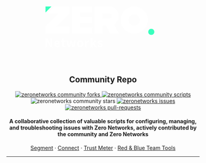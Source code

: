 <br>
<p align="center">
<a href="https://tryshape.vercel.app/" target="_blank">
<center>
<svg id="Layer_1" data-name="Layer 1" xmlns="http://www.w3.org/2000/svg"><defs><style>.cls-1{fill:#39ffbd;}.cls-2{fill:#fff;}</style></defs><path class="cls-1" d="M920.23,724h15.39l-15.39,15.83Zm284,66.54a8,8,0,1,0-8,8,8,8,0,0,0,8-8" transform="translate(-920.23 -724.03)"></path><path class="cls-2" d="M1010.38,739.44v12.33h31.12v15.42h-31.12v12.2h31.12V794.8H989.71V724h51.79v15.41ZM1099,770.76a23.91,23.91,0,0,0,5.76-4.49,25.49,25.49,0,0,0,0-34.38,25.9,25.9,0,0,0-18.8-7.86h-37.08v70.63h20.67V774h8.32l10.81,20.65h22.83Zm-6.36-21.68c0,1.88-.7,6.26-7.13,6.26h-16V742.8l16,0c6.43,0,7.13,4.38,7.13,6.26M1187,759.42a35.39,35.39,0,1,0-35.39,35.38A35.38,35.38,0,0,0,1187,759.42m-20.58,0a14.81,14.81,0,1,1-14.81-14.81,14.81,14.81,0,0,1,14.81,14.81M982.43,724H942.77l-17.65,18.15h28.49l-33.35,34.33v18.15h62.17V776.51H949.08l33.35-34.33ZM920.26,830.47h4.55v-8.68c0-.9,0-1.94-.14-3.1s-.2-2.29-.31-3.35c-.09-.77-.15-1.29-.18-1.57h.14l2.3,4.93,6.28,11.77h4.86V807.8h-4.51v8.61c0,1.48.13,3.57.41,6.25.09.83.15,1.45.17,1.84h-.13l-2.26-4.93-6.28-11.77h-4.9Zm37.49-7.22H947.13a4.4,4.4,0,0,0,1.69,3,5.11,5.11,0,0,0,3.1,1,7.65,7.65,0,0,0,3.82-1.14L957.3,829a10.6,10.6,0,0,1-2.86,1.41,10.45,10.45,0,0,1-3.14.5,8.92,8.92,0,0,1-4.39-1.08,7.61,7.61,0,0,1-3.09-3.12,10.65,10.65,0,0,1,0-9.55,8.29,8.29,0,0,1,3-3.16,7.5,7.5,0,0,1,3.93-1.11,6.56,6.56,0,0,1,5.38,2.28,10.57,10.57,0,0,1,1.66,8.1m-3.85-3.16a4.09,4.09,0,0,0-.76-2.62,2.83,2.83,0,0,0-2.33-1,3.31,3.31,0,0,0-2.27.88,4.67,4.67,0,0,0-1.34,2.69Zm10.21,9.08a7.43,7.43,0,0,1-1.39-4.81V817h-2.4V813.5l2.64-.21.56-4.58h3.92v4.58h4.2V817h-4.2v7.29c0,1.87.77,2.81,2.29,2.81a5.2,5.2,0,0,0,1.7-.35l.77,3.47a11.63,11.63,0,0,1-3.72.63,5.26,5.26,0,0,1-4.37-1.72m10.34-15.88h4.72l1.81,8.26c0,.12.2,1.18.52,3.19,0,.42.14,1,.28,1.88h.14c.39-2.25.74-3.93,1-5.07l2-8.26h4.17l2.05,8.26q.55,2.36.93,4.38l.14.69h.14l.42-2.46q.07-.42.15-1.08t.27-1.53l1.77-8.26h4.4l-4.19,17.18h-5.56l-1.74-7.25c-.44-2.29-.75-4-.93-5h-.14c-.37,2.2-.68,3.88-.94,5l-1.63,7.22h-5.45Zm31.89,16.52a7.94,7.94,0,0,1-3-3.12,9.7,9.7,0,0,1-1.14-4.79,9.8,9.8,0,0,1,1.14-4.83,8,8,0,0,1,7.15-4.2,8.19,8.19,0,0,1,4.1,1.08,8,8,0,0,1,3.06,3.14,9.8,9.8,0,0,1,1.14,4.81,9.7,9.7,0,0,1-1.14,4.79,7.92,7.92,0,0,1-3.06,3.12,8.34,8.34,0,0,1-8.21,0m6.65-4.14a6.83,6.83,0,0,0,.9-3.77,6.92,6.92,0,0,0-.9-3.79,3,3,0,0,0-5.09,0,7,7,0,0,0-.88,3.79,6.92,6.92,0,0,0,.88,3.77,3,3,0,0,0,5.09,0m10.27-12.38h3.86l.34,3h.14a7.15,7.15,0,0,1,2.21-2.55,4.68,4.68,0,0,1,2.65-.89,5.12,5.12,0,0,1,2,.35l-.8,4.1a6.15,6.15,0,0,0-.63-.16,5.23,5.23,0,0,0-1.18-.12,3.44,3.44,0,0,0-2.15.8,5.8,5.8,0,0,0-1.73,2.5v10.13h-4.73Zm14.41-7.22h4.62v14.41h.14l5.73-7.19h5.17l-6,7.05,6.45,10.13h-5.13l-4-6.94-2.36,2.67v4.27h-4.62Zm21.09,24.16a10.76,10.76,0,0,1-3.11-1.74l2.16-3a10.35,10.35,0,0,0,2.3,1.39,5.86,5.86,0,0,0,2.24.45,3,3,0,0,0,1.77-.44,1.41,1.41,0,0,0,.59-1.23,1.26,1.26,0,0,0-.46-1,4.83,4.83,0,0,0-1.34-.78l-1.74-.71a10.91,10.91,0,0,1-3.35-2,3.92,3.92,0,0,1-1.3-3.07,4.75,4.75,0,0,1,1.77-3.83,7,7,0,0,1,4.69-1.48,9.46,9.46,0,0,1,5.94,2.15l-2.12,2.85a6.63,6.63,0,0,0-3.68-1.46,2.61,2.61,0,0,0-1.62.42,1.33,1.33,0,0,0-.53,1.11,1.3,1.3,0,0,0,.69,1.13,7.18,7.18,0,0,0,1.6.74l1.18.42a10.66,10.66,0,0,1,3.45,1.93,4.09,4.09,0,0,1,1.27,3.24,5,5,0,0,1-.82,2.8,5.5,5.5,0,0,1-2.38,2,8.74,8.74,0,0,1-3.75.73,9.93,9.93,0,0,1-3.45-.66" transform="translate(-920.23 -724.03)"></path></svg></a>
<h2>Community Repo</h2>

<p align="center">
<a href="https://github.com/zeronetworks/Community/fork" target="blank">
<img src="https://img.shields.io/github/forks/zeronetworks/Community?style=flat-square" alt="zeronetworks community forks"/>
</a>
<a href="https://github.com/zeronetworks/Community/stargazers" target="blank">
<img src="https://img.shields.io/github/stars/zeronetworks/Community?style=flat-square" alt="zeronetworks community scripts"/>
</a>
<img src="https://img.shields.io/badge/scripts-14-blueviolet?style=flat-square" alt="zeronetworks community stars"/>
<a href="https://github.com/zeronetworks/Community/issues" target="blank">
<img src="https://img.shields.io/github/issues/zeronetworks/Community?style=flat-square" alt="zeronetworks issues"/>
</a>
<a href="https://github.com/zeronetworks/Community/pulls" target="blank">
<img src="https://img.shields.io/github/issues-pr/zeronetworks/Community?style=flat-square" alt="zeronetworks pull-requests"/>
</a>
<h4 align="center">A collaborative collection of valuable scripts for configuring, managing, and troubleshooting issues with Zero Networks, actively contributed by the community and Zero Networks </h4>

</center>
</p>

<p align="center">
    <a href="https://zeronetworks.com/zero-network-segment/" target="blank">Segment</a>
    ·
    <a href="https://zeronetworks.com/zero-networks-connect/">Connect</a>
    ·
    <a href="https://zeronetworks.com/trustmeter/">Trust Meter</a>
    ·
    <a href="https://github.com/zeronetworks/">Red & Blue Team Tools</a>
</p>

------
